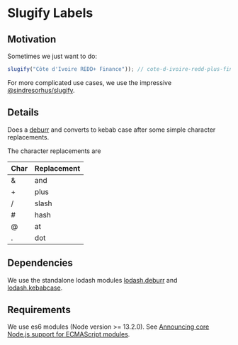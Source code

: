 # Slugify Labels

## Motivation

Sometimes we just want to do:

```javascript
slugify("Côte d'Ivoire REDD+ Finance")); // cote-d-ivoire-redd-plus-finance
```

For more complicated use cases, we use the impressive [@sindresorhus/slugify](https://www.npmjs.com/package/@sindresorhus/slugify).

## Details

Does a [deburr](https://lodash.com/docs/4.17.15#deburr) and converts to kebab case after some simple character replacements.

The character replacements are

Char | Replacement
---- | -----------
& | and
+ | plus
/ | slash
# | hash
@ | at
. | dot

## Dependencies

We use the standalone lodash modules [lodash.deburr](https://www.npmjs.com/package/lodash.deburr) and [lodash.kebabcase](https://www.npmjs.com/package/lodash.kebabcase).

## Requirements

We use es6 modules (Node version >= 13.2.0). See [Announcing core Node.js support for ECMAScript modules](https://medium.com/@nodejs/announcing-core-node-js-support-for-ecmascript-modules-c5d6dc29b663).

